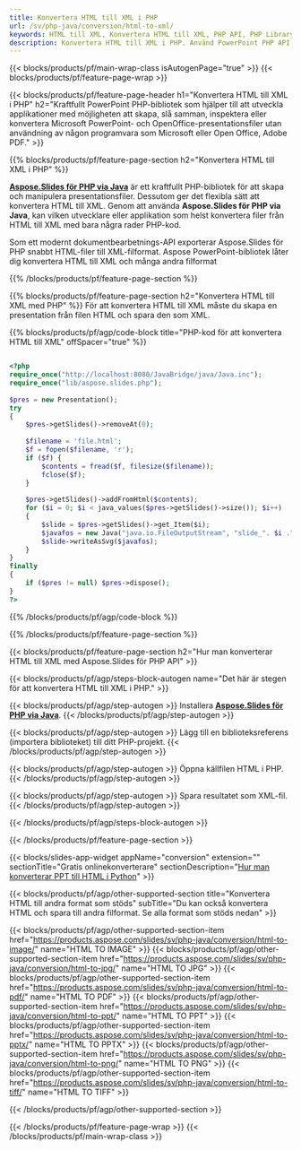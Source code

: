 ```yaml
---
title: Konvertera HTML till XML i PHP
url: /sv/php-java/conversion/html-to-xml/
keywords: HTML till XML, Konvertera HTML till XML, PHP API, PHP Library, HTML, XML
description: Konvertera HTML till XML i PHP. Använd PowerPoint PHP API för att konvertera HTML-filer till XML
---
```


{{< blocks/products/pf/main-wrap-class isAutogenPage="true" >}}
{{< blocks/products/pf/feature-page-wrap >}}

{{< blocks/products/pf/feature-page-header h1="Konvertera HTML till XML i PHP" h2="Kraftfullt PowerPoint PHP-bibliotek som hjälper till att utveckla applikationer med möjligheten att skapa, slå samman, inspektera eller konvertera Microsoft PowerPoint- och OpenOffice-presentationsfiler utan användning av någon programvara som Microsoft eller Open Office, Adobe PDF." >}}

{{% blocks/products/pf/feature-page-section h2="Konvertera HTML till XML i PHP" %}}

[**Aspose.Slides för PHP via Java**](https://products.aspose.com/slides/sv/php-java/) är ett kraftfullt PHP-bibliotek för att skapa och manipulera presentationsfiler. Dessutom ger det flexibla sätt att konvertera HTML till XML. Genom att använda **Aspose.Slides för PHP via Java**, kan vilken utvecklare eller applikation som helst konvertera filer från HTML till XML med bara några rader PHP-kod.

Som ett modernt dokumentbearbetnings-API exporterar Aspose.Slides för PHP snabbt HTML-filer till XML-filformat. Aspose PowerPoint-bibliotek låter dig konvertera HTML till XML och många andra filformat

{{% /blocks/products/pf/feature-page-section %}}

{{% blocks/products/pf/feature-page-section  h2="Konvertera HTML till XML med PHP" %}}
För att konvertera HTML till XML måste du skapa en presentation från filen HTML och spara den som XML.

{{% blocks/products/pf/agp/code-block title="PHP-kod för att konvertera HTML till XML" offSpacer="true" %}}

```php

<?php
require_once("http://localhost:8080/JavaBridge/java/Java.inc");
require_once("lib/aspose.slides.php");
        
$pres = new Presentation();
try
{
    $pres->getSlides()->removeAt(0);
    
    $filename = 'file.html';
    $f = fopen($filename, 'r');
    if ($f) {
        $contents = fread($f, filesize($filename));
        fclose($f);
    }
    
    $pres->getSlides()->addFromHtml($contents);        
    for ($i = 0; $i < java_values($pres->getSlides()->size()); $i++)
    {
        $slide = $pres->getSlides()->get_Item($i);
        $javafos = new Java("java.io.FileOutputStream", "slide_". $i .".xml");
        $slide->writeAsSvg($javafos);
    }        
}
finally
{
    if ($pres != null) $pres->dispose();
}
?>
```


{{% /blocks/products/pf/agp/code-block %}}

{{% /blocks/products/pf/feature-page-section %}}

{{< blocks/products/pf/feature-page-section  h2="Hur man konverterar HTML till XML med Aspose.Slides för PHP API" >}}

{{< blocks/products/pf/agp/steps-block-autogen name="Det här är stegen för att konvertera HTML till XML i PHP." >}}

{{< blocks/products/pf/agp/step-autogen >}}
Installera [**Aspose.Slides för PHP via Java**](https://products.aspose.com/slides/sv/php-java/).
{{< /blocks/products/pf/agp/step-autogen >}}

{{< blocks/products/pf/agp/step-autogen >}}
Lägg till en biblioteksreferens (importera biblioteket) till ditt PHP-projekt.
{{< /blocks/products/pf/agp/step-autogen >}}

{{< blocks/products/pf/agp/step-autogen >}}
Öppna källfilen HTML i PHP.
{{< /blocks/products/pf/agp/step-autogen >}}

{{< blocks/products/pf/agp/step-autogen >}}
Spara resultatet som XML-fil.
{{< /blocks/products/pf/agp/step-autogen >}}

{{< /blocks/products/pf/agp/steps-block-autogen >}}

{{< /blocks/products/pf/feature-page-section >}}

{{< blocks/slides-app-widget  appName="conversion" extension="" sectionTitle="Gratis onlinekonverterare" sectionDescription="[Hur man konverterar PPT till HTML i Python](https://products.aspose.com/slides/sv/python-net/conversion/ppt-to-html/)" >}}

{{< blocks/products/pf/agp/other-supported-section title="Konvertera HTML till andra format som stöds" subTitle="Du kan också konvertera HTML och spara till andra filformat. Se alla format som stöds nedan" >}}

{{< blocks/products/pf/agp/other-supported-section-item href="https://products.aspose.com/slides/sv/php-java/conversion/html-to-image/" name="HTML TO IMAGE" >}}
{{< blocks/products/pf/agp/other-supported-section-item href="https://products.aspose.com/slides/sv/php-java/conversion/html-to-jpg/" name="HTML TO JPG" >}}
{{< blocks/products/pf/agp/other-supported-section-item href="https://products.aspose.com/slides/sv/php-java/conversion/html-to-pdf/" name="HTML TO PDF" >}}
{{< blocks/products/pf/agp/other-supported-section-item href="https://products.aspose.com/slides/sv/php-java/conversion/html-to-ppt/" name="HTML TO PPT" >}}
{{< blocks/products/pf/agp/other-supported-section-item href="https://products.aspose.com/slides/sv/php-java/conversion/html-to-pptx/" name="HTML TO PPTX" >}}
{{< blocks/products/pf/agp/other-supported-section-item href="https://products.aspose.com/slides/sv/php-java/conversion/html-to-png/" name="HTML TO PNG" >}}
{{< blocks/products/pf/agp/other-supported-section-item href="https://products.aspose.com/slides/sv/php-java/conversion/html-to-tiff/" name="HTML TO TIFF" >}}


{{< /blocks/products/pf/agp/other-supported-section >}}

{{< /blocks/products/pf/feature-page-wrap >}}
{{< /blocks/products/pf/main-wrap-class >}}